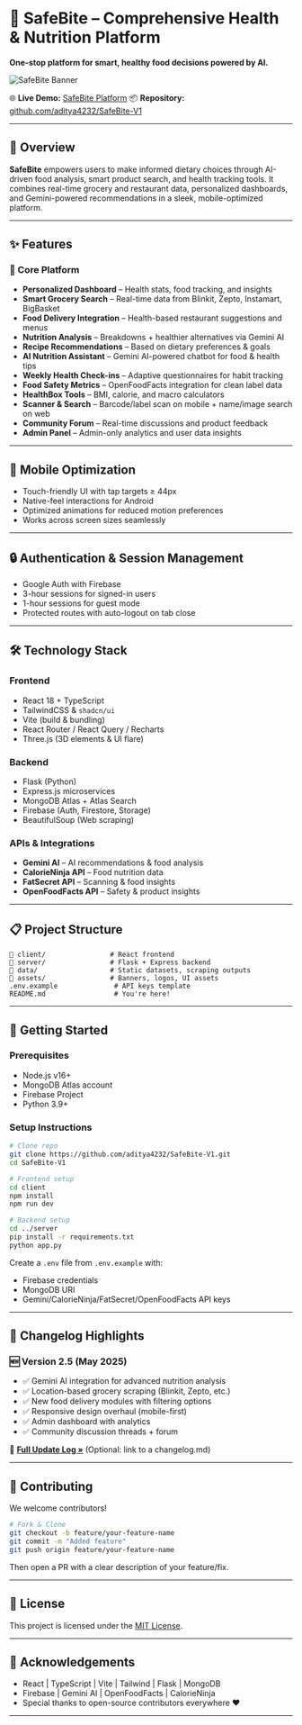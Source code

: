 
# 🥗 SafeBite – Comprehensive Health & Nutrition Platform

**One-stop platform for smart, healthy food decisions powered by AI.**

![SafeBite Banner](./assets/banner.png) <!-- Add your banner image if you have one -->

🌐 **Live Demo:** [SafeBite Platform](https://aditya4232.github.io/SafeBite-V1/)
📦 **Repository:** [github.com/aditya4232/SafeBite-V1](https://github.com/aditya4232/SafeBite-V1)

---

## 🌟 Overview

**SafeBite** empowers users to make informed dietary choices through AI-driven food analysis, smart product search, and health tracking tools. It combines real-time grocery and restaurant data, personalized dashboards, and Gemini-powered recommendations in a sleek, mobile-optimized platform.

---

## ✨ Features

### 🔹 Core Platform

* **Personalized Dashboard** – Health stats, food tracking, and insights
* **Smart Grocery Search** – Real-time data from Blinkit, Zepto, Instamart, BigBasket
* **Food Delivery Integration** – Health-based restaurant suggestions and menus
* **Nutrition Analysis** – Breakdowns + healthier alternatives via Gemini AI
* **Recipe Recommendations** – Based on dietary preferences & goals
* **AI Nutrition Assistant** – Gemini AI-powered chatbot for food & health tips
* **Weekly Health Check-ins** – Adaptive questionnaires for habit tracking
* **Food Safety Metrics** – OpenFoodFacts integration for clean label data
* **HealthBox Tools** – BMI, calorie, and macro calculators
* **Scanner & Search** – Barcode/label scan on mobile + name/image search on web
* **Community Forum** – Real-time discussions and product feedback
* **Admin Panel** – Admin-only analytics and user data insights

---

## 📱 Mobile Optimization

* Touch-friendly UI with tap targets ≥ 44px
* Native-feel interactions for Android
* Optimized animations for reduced motion preferences
* Works across screen sizes seamlessly

---

## 🔒 Authentication & Session Management

* Google Auth with Firebase
* 3-hour sessions for signed-in users
* 1-hour sessions for guest mode
* Protected routes with auto-logout on tab close

---

## 🛠️ Technology Stack

### Frontend

* React 18 + TypeScript
* TailwindCSS & `shadcn/ui`
* Vite (build & bundling)
* React Router / React Query / Recharts
* Three.js (3D elements & UI flare)

### Backend

* Flask (Python)
* Express.js microservices
* MongoDB Atlas + Atlas Search
* Firebase (Auth, Firestore, Storage)
* BeautifulSoup (Web scraping)

### APIs & Integrations

* **Gemini AI** – AI recommendations & food analysis
* **CalorieNinja API** – Food nutrition data
* **FatSecret API** – Scanning & food insights
* **OpenFoodFacts API** – Safety & product insights

---

## 📋 Project Structure

```
📁 client/                # React frontend
📁 server/                # Flask + Express backend
📁 data/                  # Static datasets, scraping outputs
📁 assets/                # Banners, logos, UI assets
.env.example              # API keys template
README.md                 # You're here!
```

---

## 🚀 Getting Started

### Prerequisites

* Node.js v16+
* MongoDB Atlas account
* Firebase Project
* Python 3.9+

### Setup Instructions

```bash
# Clone repo
git clone https://github.com/aditya4232/SafeBite-V1.git
cd SafeBite-V1

# Frontend setup
cd client
npm install
npm run dev

# Backend setup
cd ../server
pip install -r requirements.txt
python app.py
```

Create a `.env` file from `.env.example` with:

* Firebase credentials
* MongoDB URI
* Gemini/CalorieNinja/FatSecret/OpenFoodFacts API keys

---

## 🧪 Changelog Highlights

### 🆕 Version 2.5 (May 2025)

* ✅ Gemini AI integration for advanced nutrition analysis
* ✅ Location-based grocery scraping (Blinkit, Zepto, etc.)
* ✅ New food delivery modules with filtering options
* ✅ Responsive design overhaul (mobile-first)
* ✅ Admin dashboard with analytics
* ✅ Community discussion threads + forum

📖 **[Full Update Log »](#)** (Optional: link to a changelog.md)

---

## 🙌 Contributing

We welcome contributors!

```bash
# Fork & Clone
git checkout -b feature/your-feature-name
git commit -m "Added feature"
git push origin feature/your-feature-name
```

Then open a PR with a clear description of your feature/fix.

---

## 📄 License

This project is licensed under the [MIT License](./LICENSE).

---

## 🙏 Acknowledgements

* React | TypeScript | Vite | Tailwind | Flask | MongoDB
* Firebase | Gemini AI | OpenFoodFacts | CalorieNinja
* Special thanks to open-source contributors everywhere ❤️

---
